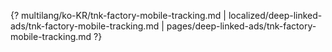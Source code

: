 {? multilang/ko-KR/tnk-factory-mobile-tracking.md | localized/deep-linked-ads/tnk-factory-mobile-tracking.md | pages/deep-linked-ads/tnk-factory-mobile-tracking.md ?}
